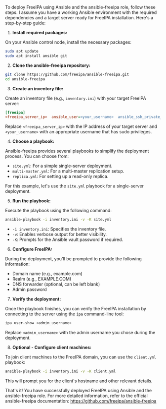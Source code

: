 To deploy FreeIPA using Ansible and the ansible-freeipa role, follow these steps. I assume you have a working Ansible environment with the required dependencies and a target server ready for FreeIPA installation. Here's a step-by-step guide:

1. **Install required packages:**

On your Ansible control node, install the necessary packages:

```bash
sudo apt update
sudo apt install ansible git
```

2. **Clone the ansible-freeipa repository:**

```bash
git clone https://github.com/freeipa/ansible-freeipa.git
cd ansible-freeipa
```

3. **Create an inventory file:**

Create an inventory file (e.g., `inventory.ini`) with your target FreeIPA server:

```ini
[freeipa]
<freeipa_server_ip>  ansible_user=<your_username>  ansible_ssh_private_key_file=<path_to_your_ssh_key>
```

Replace `<freeipa_server_ip>` with the IP address of your target server and `<your_username>` with an appropriate username that has sudo privileges.

4. **Choose a playbook:**

Ansible-freeipa provides several playbooks to simplify the deployment process. You can choose from:

- `site.yml`: For a simple single-server deployment.
- `multi-master.yml`: For a multi-master replication setup.
- `replica.yml`: For setting up a read-only replica.

For this example, let's use the `site.yml` playbook for a single-server deployment.

5. **Run the playbook:**

Execute the playbook using the following command:

```bash
ansible-playbook -i inventory.ini -v -K site.yml
```

- `-i inventory.ini`: Specifies the inventory file.
- `-v`: Enables verbose output for better visibility.
- `-K`: Prompts for the Ansible vault password if required.

6. **Configure FreeIPA:**

During the deployment, you'll be prompted to provide the following information:

- Domain name (e.g., example.com)
- Realm (e.g., EXAMPLE.COM)
- DNS forwarder (optional, can be left blank)
- Admin password

7. **Verify the deployment:**

Once the playbook finishes, you can verify the FreeIPA installation by connecting to the server using the `ipa` command-line tool:

```bash
ipa user-show <admin_username>
```

Replace `<admin_username>` with the admin username you chose during the deployment.

8. **Optional - Configure client machines:**

To join client machines to the FreeIPA domain, you can use the `client.yml` playbook:

```bash
ansible-playbook -i inventory.ini -v -K client.yml
```

This will prompt you for the client's hostname and other relevant details.

That's it! You have successfully deployed FreeIPA using Ansible and the ansible-freeipa role. For more detailed information, refer to the official ansible-freeipa documentation: https://github.com/freeipa/ansible-freeipa

